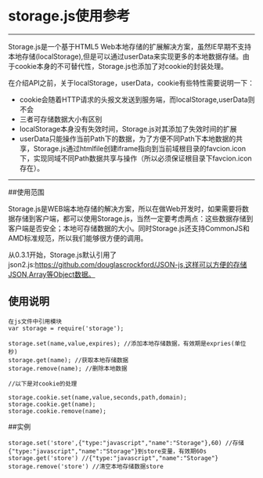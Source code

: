 # storage.js使用参考

---

Storage.js是一个基于HTML5 Web本地存储的扩展解决方案，虽然IE早期不支持本地存储(localStorage),但是可以通过userData来实现更多的本地数据存储。由于cookie本身的不可替代性，Storage.js也添加了对cookie的封装处理。

在介绍API之前，关于localStorage，userData，cookie有些特性需要说明一下：

- cookie会随着HTTP请求的头报文发送到服务端，而localStorage,userData则不会
- 三者可存储数据大小有区别
- localStorage本身没有失效时间，Storage.js对其添加了失效时间的扩展
- userData只能操作当前Path下的数据，为了方便不同Path下本地数据的共享，Storage.js通过htmlfile创建iframe指向到当前域根目录的favcion.icon下，实现同域不同Path数据共享与操作（所以必须保证根目录下favcion.icon存在）。

---


##使用范围

Storage.js是WEB端本地存储的解决方案，所以在做Web开发时，如果需要将数据存储到客户端，都可以使用Storage.js，当然一定要考虑两点：这些数据存储到客户端是否安全；本地可存储数据的大小。同时Storage.js还支持CommonJS和AMD标准规范，所以我们能够很方便的调用。

从0.3.1开始，Storage.js默认引用了json2.js:https://github.com/douglascrockford/JSON-js,这样可以方便的存储JSON,Array等Object数据。

## 使用说明

	在js文件中引用模块
	var storage = require('storage');

	storage.set(name,value,expires); //添加本地存储数据，有效期是expries(单位秒)
	storage.get(name); //获取本地存储数据
	storage.remove(name); //删除本地数据
	
	//以下是对cookie的处理
	
	storage.cookie.set(name,value,seconds,path,domain);
	storage.cookie.get(name);
	storage.cookie.remove(name);

		
##实例

	storage.set('store',{"type:"javascript","name":"Storage"},60) //存储{"type:"javascript","name":"Storage"}到store变量，有效期60s
	storage.get('store') //{"type:"javascript","name":"Storage"}
	storage.remove('store') //清空本地存储数据store